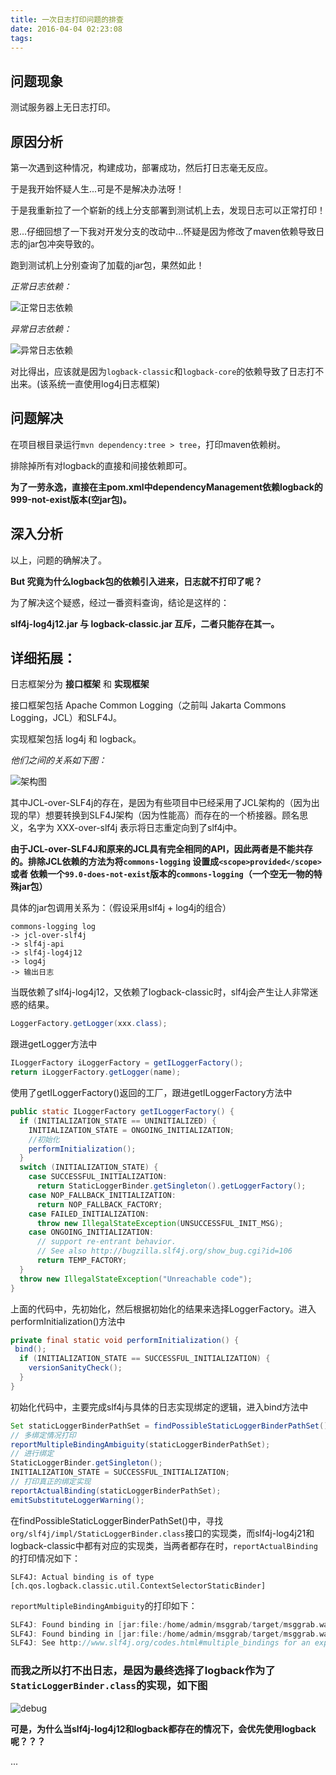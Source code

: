 ```yaml
---
title: 一次日志打印问题的排查
date: 2016-04-04 02:23:08
tags: 
---
```

## 问题现象
测试服务器上无日志打印。

## 原因分析
第一次遇到这种情况，构建成功，部署成功，然后打日志毫无反应。

于是我开始怀疑人生...可是不是解决办法呀！

<!--more-->

于是我重新拉了一个崭新的线上分支部署到测试机上去，发现日志可以正常打印！

恩...仔细回想了一下我对开发分支的改动中...怀疑是因为修改了maven依赖导致日志的jar包冲突导致的。

跑到测试机上分别查询了加载的jar包，果然如此！

*正常日志依赖：*

![正常日志依赖](/images/good-lib.jpg)

*异常日志依赖：*

![异常日志依赖](/images/bad-lib.jpg)

对比得出，应该就是因为`logback-classic`和`logback-core`的依赖导致了日志打不出来。(该系统一直使用log4j日志框架)

## 问题解决
在项目根目录运行`mvn dependency:tree > tree`，打印maven依赖树。

排除掉所有对logback的直接和间接依赖即可。

**为了一劳永逸，直接在主pom.xml中dependencyManagement依赖logback的999-not-exist版本(空jar包)。**

## 深入分析
以上，问题的确解决了。

**But 究竟为什么logback包的依赖引入进来，日志就不打印了呢？**

为了解决这个疑惑，经过一番资料查询，结论是这样的：

**slf4j-log4j12.jar 与 logback-classic.jar 互斥，二者只能存在其一。**

## 详细拓展：
日志框架分为 **接口框架** 和 **实现框架**

接口框架包括 Apache Common Logging（之前叫 Jakarta Commons Logging，JCL）和SLF4J。

实现框架包括 log4j 和 logback。

*他们之间的关系如下图：*

![架构图](/images/log.jpg)

其中JCL-over-SLF4j的存在，是因为有些项目中已经采用了JCL架构的（因为出现的早）想要转换到SLF4J架构（因为性能高）而存在的一个桥接器。顾名思义，名字为 XXX-over-slf4j 表示将日志重定向到了slf4j中。

**由于JCL-over-SLF4J和原来的JCL具有完全相同的API，因此两者是不能共存的。排除JCL依赖的方法为将`commons-logging` 设置成`<scope>provided</scope>` 或者 依赖一个`99.0-does-not-exist`版本的`commons-logging`（一个空无一物的特殊jar包）**

具体的jar包调用关系为：（假设采用slf4j + log4j的组合）

```
commons-logging log
-> jcl-over-slf4j
-> slf4j-api
-> slf4j-log4j12
-> log4j
-> 输出日志
```

当既依赖了slf4j-log4j12，又依赖了logback-classic时，slf4j会产生让人非常迷惑的结果。

``` Java
LoggerFactory.getLogger(xxx.class);
```
跟进getLogger方法中

``` Java
ILoggerFactory iLoggerFactory = getILoggerFactory();
return iLoggerFactory.getLogger(name);
```
使用了getILoggerFactory()返回的工厂，跟进getILoggerFactory方法中

``` java
public static ILoggerFactory getILoggerFactory() {
  if (INITIALIZATION_STATE == UNINITIALIZED) {
    INITIALIZATION_STATE = ONGOING_INITIALIZATION;
    //初始化
    performInitialization();
  }
  switch (INITIALIZATION_STATE) {
    case SUCCESSFUL_INITIALIZATION:
      return StaticLoggerBinder.getSingleton().getLoggerFactory();
    case NOP_FALLBACK_INITIALIZATION:
      return NOP_FALLBACK_FACTORY;
    case FAILED_INITIALIZATION:
      throw new IllegalStateException(UNSUCCESSFUL_INIT_MSG);
    case ONGOING_INITIALIZATION:
      // support re-entrant behavior.
      // See also http://bugzilla.slf4j.org/show_bug.cgi?id=106
      return TEMP_FACTORY;
  }
  throw new IllegalStateException("Unreachable code");	
}
```
上面的代码中，先初始化，然后根据初始化的结果来选择LoggerFactory。进入performInitialization()方法中

``` java
private final static void performInitialization() {
 bind();
  if (INITIALIZATION_STATE == SUCCESSFUL_INITIALIZATION) {
    versionSanityCheck();
  }
}
```
初始化代码中，主要完成slf4j与具体的日志实现绑定的逻辑，进入bind方法中

``` java
Set staticLoggerBinderPathSet = findPossibleStaticLoggerBinderPathSet();
// 多绑定情况打印
reportMultipleBindingAmbiguity(staticLoggerBinderPathSet);
// 进行绑定
StaticLoggerBinder.getSingleton();
INITIALIZATION_STATE = SUCCESSFUL_INITIALIZATION;
// 打印真正的绑定实现
reportActualBinding(staticLoggerBinderPathSet);
emitSubstituteLoggerWarning();
```
在findPossibleStaticLoggerBinderPathSet()中，寻找`org/slf4j/impl/StaticLoggerBinder.class`接口的实现类，而slf4j-log4j21和logback-classic中都有对应的实现类，当两者都存在时，`reportActualBinding`的打印情况如下：

``` shell
SLF4J: Actual binding is of type [ch.qos.logback.classic.util.ContextSelectorStaticBinder]
```
	
`reportMultipleBindingAmbiguity`的打印如下：

``` c
SLF4J: Found binding in [jar:file:/home/admin/msggrab/target/msggrab.war/WEB-INF/lib/logback-classic-1.0.13.jar!/org/slf4j/impl/StaticLoggerBinder.class]
SLF4J: Found binding in [jar:file:/home/admin/msggrab/target/msggrab.war/WEB-INF/lib/slf4j-log4j12-1.7.5.jar!/org/slf4j/impl/StaticLoggerBinder.class]
SLF4J: See http://www.slf4j.org/codes.html#multiple_bindings for an explanation.
```

### 而我之所以打不出日志，是因为最终选择了logback作为了`StaticLoggerBinder.class`的实现，如下图
![debug](/images/debug.jpg)

**可是，为什么当slf4j-log4j12和logback都存在的情况下，会优先使用logback呢？？？**

...






















